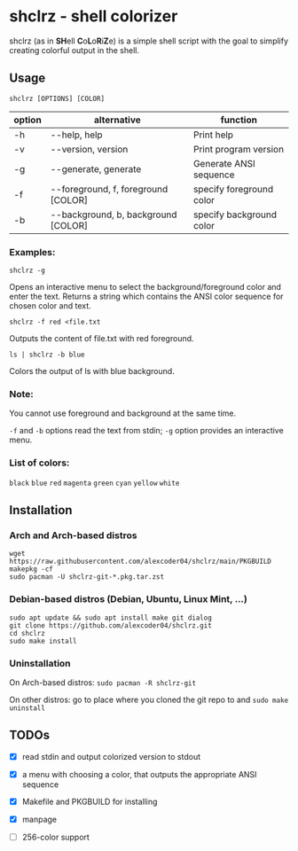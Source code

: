 
# shclrz - shell colorizer

shclrz (as in **SH**ell **C**o**L**o**R**i**Z**e) is a simple shell script with
the goal to simplify creating colorful output in the shell.

## Usage

```
shclrz [OPTIONS] [COLOR]
```

| option | alternative                         | function                 |
|--------|-------------------------------------|--------------------------|
| -h     | --help, help                        | Print help               |
| -v     | --version, version                  | Print program version    |
| -g     | --generate, generate                | Generate ANSI sequence   |
| -f     | --foreground, f, foreground [COLOR] | specify foreground color |
| -b     | --background, b, background [COLOR] | specify background color |

### Examples:

```
shclrz -g
```

Opens an interactive menu to select the background/foreground color and enter
the text. Returns a string which contains the ANSI color sequence for chosen
color and text.

```
shclrz -f red <file.txt
```

Outputs the content of file.txt with red foreground.

```
ls | shclrz -b blue
```

Colors the output of ls with blue background.

### Note:

You cannot use foreground and background at the same time.

`-f` and `-b` options read the text from stdin; `-g` option provides an
interactive menu.

### List of colors:

`black` `blue` `red` `magenta` `green` `cyan` `yellow` `white`

## Installation

### Arch and Arch-based distros

```
wget https://raw.githubusercontent.com/alexcoder04/shclrz/main/PKGBUILD
makepkg -cf
sudo pacman -U shclrz-git-*.pkg.tar.zst
```

### Debian-based distros (Debian, Ubuntu, Linux Mint, ...)

```
sudo apt update && sudo apt install make git dialog
git clone https://github.com/alexcoder04/shclrz.git
cd shclrz
sudo make install
```

### **Un**installation

On Arch-based distros: `sudo pacman -R shclrz-git`

On other distros: go to place where you cloned the git repo to and
`sudo make uninstall`

## TODOs

 - [X] read stdin and output colorized version to stdout
 - [X] a menu with choosing a color, that outputs the appropriate ANSI sequence
 - [X] Makefile and PKGBUILD for installing
 - [X] manpage
 - [ ] 256-color support

